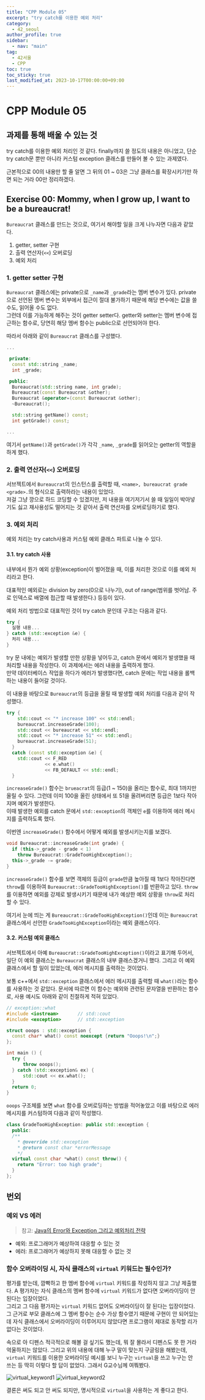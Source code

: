 ```yaml
---
title: "CPP Module 05"
excerpt: "try catch를 이용한 예외 처리"
category: 
  - 42_seoul
author_profile: true
sidebar:
  - nav: "main" 
tag:
  - 42서울
  - CPP
toc: true
toc_sticky: true
last_modified_at: 2023-10-17T00:00:00+09:00
---
```


# CPP Module 05
## 과제를 통해 배울 수 있는 것
try catch를 이용한 예외 처리인 것 같다.
finally까지 쓸 정도의 내용은 아니었고, 단순 try catch문 뿐만 아니라 커스텀 exception 클래스를 만들어 볼 수 있는 과제였다.

근본적으로 00의 내용만 할 줄 알면 그 뒤의 01 ~ 03은 그냥 클래스를 확장시키기만 하면 되는 거라 00만 정리하겠다.

## Exercise 00: Mommy, when I grow up, I want to be a bureaucrat!
`Bureaucrat` 클래스를 만드는 것으로, 여기서 해야할 일을 크게 나누자면 다음과 같았다.

1. getter, setter 구현
2. 출력 연산자(`<<`) 오버로딩
3. 예외 처리

### 1. getter setter 구현
`Bureaucrat` 클래스에는 private으로 `_name`과 `_grade`라는 멤버 변수가 있다. private으로 선언된 멤버 변수는 외부에서 접근이 절대 불가하기 때문에 해당 변수에는 값을 쓸 수도, 읽어올 수도 없다.  
그런데 이를 가능하게 해주는 것이 getter setter다. getter와 setter는 멤버 변수에 접근하는 함수로, 당연히 해당 멤버 함수는 public으로 선언되어야 한다.

따라서 아래와 같이 `Bureaucrat` 클래스를 구성했다.

```cpp
...

 private:
  const std::string _name;
  int _grade;

 public:
  Bureaucrat(std::string name, int grade);
  Bureaucrat(const Bureaucrat &other);
  Bureaucrat &operator=(const Bureaucrat &other);
  ~Bureaucrat();

  std::string getName() const;
  int getGrade() const;

...
```

여기서 `getName()`과 `getGrade()`가 각각 `_name`, `_grade`를 읽어오는 getter의 역할을 하게 했다.

### 2. 출력 연산자(`<<`) 오버로딩
서브젝트에서 `Bureaucrat`의 인스턴스를 출력할 때, `<name>, bureaucrat grade <grade>.`의 형식으로 출력하라는 내용이 있었다.  
저걸 그냥 깡으로 하드 코딩할 수 있겠지만, 저 내용을 여기저기서 쓸 때 일일이 박아넣기도 싫고 재사용성도 떨어지는 것 같아서 출력 연산자를 오버로딩하기로 했다.

### 3. 예외 처리
예외 처리는 try catch사용과 커스텀 예외 클래스 파트로 나눌 수 있다.

#### 3.1. try catch 사용
내부에서 뭔가 예외 상황(exception)이 벌어졌을 때, 이를 처리한 것으로 이를 예외 처리라고 한다.  

대표적인 예외로는 division by zero(0으로 나누기), out of range(범위를 벗어남. 주로 인덱스로 배열에 접근할 때 발생한다.) 등등이 있다.

예외 처리 방법으로 대표적인 것이 try catch 문인데 구조는 다음과 같다.

```cpp
try {
  실행 내용...
} catch (std::exception &e) {
  처리 내용...
}
```

try 문 내에는 예외가 발생할 만한 상황을 넣어두고, catch 문에서 예외가 발생했을 때 처리할 내용을 작성한다. 이 과제에서는 에러 내용을 출력하게 했다.  
만약 데이터베이스 작업을 하다가 에러가 발생했다면, catch 문에는 작업 내용을 롤백하는 내용이 들어갈 것이다.

이 내용을 바탕으로 `Bureaucrat`의 등급을 올릴 때 발생할 예외 처리를 다음과 같이 작성했다.

```cpp
try {
    std::cout << "* increase 100" << std::endl;
    bureaucrat.increaseGrade(100);
    std::cout << bureaucrat << std::endl;
    std::cout << "* increase 51" << std::endl;
    bureaucrat.increaseGrade(51);
  }
  catch (const std::exception &e) {
    std::cout << F_RED
              << e.what()
              << FB_DEFAULT << std::endl;
  }
```

`increaseGrade()` 함수는 `brueacrat`의 등급(1 ~ 150)을 올리는 함수로, 최대 1까지만 올릴 수 있다. 그런데 이미 100을 올린 상태에서 또 51을 올려버리면 등급은 1보다 작아지며 예외가 발생한다.  
이때 발생한 예외를 catch 문에서 `std::exception`의 객체인 `e`를 이용하여 에러 메시지를 출력하도록 했다.

이번엔 `increaseGrade()` 함수에서 어떻게 예외를 발생시키는지를 보겠다.

```cpp
void Bureaucrat::increaseGrade(int grade) {
  if (this->_grade - grade < 1)
    throw Bureaucrat::GradeTooHighException();
  this->_grade -= grade;
}
```

`increaseGrade()` 함수를 보면 객체의 등급이 `grade`만큼 높아질 때 1보다 작아진다면 `throw`를 이용하여 `Bureaucrat::GradeTooHighException()`를 반환하고 있다.
`throw`를 이용하면 예외를 강제로 발생시키기 때문에 내가 예상한 예외 상황을 `throw`로 처리할 수 있다.

여기서 눈에 띄는 게 `Bureaucrat::GradeTooHighException()`인데 이는 `Bureaucrat` 클래스에서 선언한 `GradeTooHighException`이라는 예외 클래스이다.

#### 3.2. 커스텀 예외 클래스
서브젝트에서 아예 `Bureaucrat::GradeTooHighException()`이라고 표기해 두어서, 일단 이 예외 클래스는 `Bureaucrat` 클래스의 내부 클래스겠거니 했다. 그리고 이 예외 클래스에서 할 일이 있었는데, 에러 메시지를 출력하는 것이었다.

보통 c++에서 `std::exception` 클래스에서 에러 메시지를 출력할 때 `what()`라는 함수를 사용하는 것 같았다. 문서에 따르면 이 함수는 예외와 관련된 문자열을 반환하는 함수로, 사용 예시도 아래와 같이 친절하게 적혀 있었다.

```cpp
// exception::what
#include <iostream>       // std::cout
#include <exception>      // std::exception

struct ooops : std::exception {
  const char* what() const noexcept {return "Ooops!\n";}
};

int main () {
  try {
      throw ooops();
  } catch (std::exception& ex) {
      std::cout << ex.what();
  }
  return 0;
}
```

`ooops` 구조체를 보면 `what` 함수를 오버로딩하는 방법을 적어놓았고 이를 바탕으로 에러 메시지를 커스텀하여 다음과 같이 작성했다.

```cpp
class GradeTooHighException: public std::exception {
  public:
  /**
    * @override std::exception
    * @return const char *errorMessage
    */
  virtual const char *what() const throw() {
    return "Error: too high grade";
  }
};
```

## 번외
### 예외 VS 에러
> 참고: [Java의 Error와 Exception 그리고 예외처리 전략](https://toneyparky.tistory.com/40)

- 예외: 프로그래머가 예상하여 대응할 수 있는 것
- 에러: 프로그래머가 예상하지 못해 대응할 수 없는 것

### 함수 오버라이딩 시, 자식 클래스의 `virtual` 키워드는 필수인가?
평가를 받는데, 깜빡하고 한 멤버 함수에 `virtual` 키워드를 작성하지 않고 그냥 제출했다. A 평가자는 자식 클래스의 멤버 함수에 `virtual` 키워드가 없다면 오버라이딩이 안 된다는 입장이었다.  
그리고 그 다음 평가자는 `virtual` 키워드 없어도 오버라이딩이 잘 된다는 입장이었다. 그 근거로 부모 클래스에 그 멤버 함수는 순수 가상 함수였기 때문에 구현이 안 되어있는데 자식 클래스에서 오버라이딩이 이루어지지 않았다면 프로그램이 제대로 동작할 리가 없다는 것이었다.

속으로 아 디펜스 적극적으로 해볼 걸 싶기도 했는데, 뭐 잘 몰라서 디펜스도 못 한 거라 억울하지는 않았다. 그리고 위의 내용에 대해 누구 말이 맞는지 구글링을 해봤는데, `virtual` 키워드를 이용한 오버라이딩 예시를 보니 누구는 `virtual`을 쓰고 누구는 안 쓰는 등 딱히 이렇다 할 답이 없었다. 그래서 G교수님께 여쭤봤다.

![virtual_keyword1](/assets/images/page/42_seoul/2023-10-11_virtual1.png)
![virtual_keyword2](/assets/images/page/42_seoul/2023-10-11_virtual2.png)

결론은 써도 되고 안 써도 되지만, 명시적으로 `virtual`을 사용하는 게 좋다고 한다.
